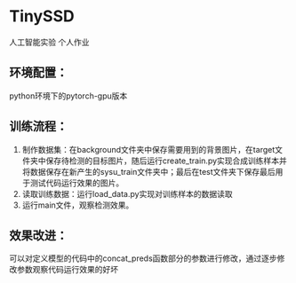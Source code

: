 # TinySSD
人工智能实验 个人作业
## 环境配置：
python环境下的pytorch-gpu版本
## 训练流程：
1. 制作数据集：在background文件夹中保存需要用到的背景图片，在target文件夹中保存待检测的目标图片，随后运行create_train.py实现合成训练样本并将数据保存在新产生的sysu_train文件夹中；最后在test文件夹下保存最后用于测试代码运行效果的图片。
2. 读取训练数据：运行load_data.py实现对训练样本的数据读取
3. 运行main文件，观察检测效果。
## 效果改进：
可以对定义模型的代码中的concat_preds函数部分的参数进行修改，通过逐步修改参数观察代码运行效果的好坏
